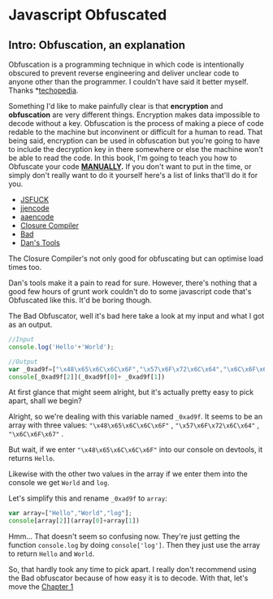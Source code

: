 # Javascript Obfuscated

## Intro: Obfuscation, an explanation


Obfuscation is a programming technique in which code is intentionally obscured to prevent reverse engineering and deliver unclear code to anyone other than the programmer. I couldn't have said it better myself. Thanks *[techopedia](https://www.techopedia.com/definition/16375/obfuscation).

Something I'd like to make painfully clear is that **encryption** and **obfuscation** are very different things. Encryption makes data impossible to decode without a key. Obfuscation is the process of making a piece of code redable to the machine but inconvinent or difficult for a human to read. That being said, encryption can be used in obfuscation but you're going to have to include the decryption key in there somewhere or else the machine won't be able to read the code. In this book, I'm going to teach you how to Obfuscate your code **[MANUALLY](https://en.wikipedia.org/wiki/Manual).** If you don't want to put in the time, or simply don't really want to do it yourself here's a list of links that'll do it for you.

- [JSFUCK](http://www.jsfuck.com/)
- [jjencode](http://utf-8.jp/public/jjencode.html)
- [aaencode](http://utf-8.jp/public/aaencode.html)
- [Closure Compiler](https://closure-compiler.appspot.com/home)
- [Bad](https://javascriptobfuscator.com/)
- [Dan's Tools](http://www.danstools.com/javascript-obfuscate/index.php)

The Closure Compiler's not only good for obfuscating but can optimise load times too.

Dan's tools make it a pain to read for sure. However, there's nothing that a good few hours of grunt work couldn't do to some javascript code that's Obfuscated like this. It'd be boring though.

The Bad Obfuscator, well it's bad here take a look at my input and what I got as an output.
```Javascript
//Input
console.log('Hello'+'World');
```
```Javascript
//Output
var _0xad9f=["\x48\x65\x6C\x6C\x6F","\x57\x6F\x72\x6C\x64","\x6C\x6F\x67"];
console[_0xad9f[2]](_0xad9f[0]+ _0xad9f[1])
```
At first glance that might seem alright, but it's actually pretty easy to pick apart, shall we begin?

Alright, so we're dealing with this variable named `_0xad9f`. It seems to be an array with three values:  `"\x48\x65\x6C\x6C\x6F"` , `"\x57\x6F\x72\x6C\x64"` , `"\x6C\x6F\x67"` .

But wait, if we enter `"\x48\x65\x6C\x6C\x6F"` into our console on devtools, it returns `Hello`.

Likewise with the other two values in the array if we enter them into the console we get `World` and `log`.

Let's simplify this and rename `_0xad9f` to `array`:
```Javascript
var array=["Hello","World","log"];
console[array[2]](array[0]+array[1])
```
Hmm... That doesn't seem so confusing now. They're just getting the function `console.log` by doing `console['log']`. Then they just use the array to return `Hello` and `World`.

So, that hardly took any time to pick apart. I really don't recommend using the Bad obfuscator because of how easy it is to decode. With that, let's move the [Chapter 1](ch1.md)
